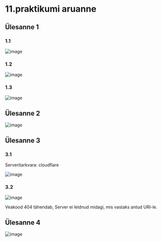 # 11.praktikumi aruanne

## Ülesanne 1
### 1.1
![image](https://github.com/Marten221/opsys_Ojasaar/assets/144438767/53568235-12e5-42c0-88c4-5dd38c455046)

### 1.2
![image](https://github.com/Marten221/opsys_Ojasaar/assets/144438767/1ba8357b-4aeb-4596-8931-47769b020df0)

### 1.3
![image](https://github.com/Marten221/opsys_Ojasaar/assets/144438767/d5442caf-20f2-47e4-ae9b-2d56136bd264)

## Ülesanne 2
![image](https://github.com/Marten221/opsys_Ojasaar/assets/144438767/9ad25c88-a052-451c-b8d1-d21e88e733a1)

## Ülesanne 3
### 3.1
Serveritarkvara: cloudflare

![image](https://github.com/Marten221/opsys_Ojasaar/assets/144438767/e8ec3408-2db7-4411-8f52-4420c8eb1ef9)

### 3.2
![image](https://github.com/Marten221/opsys_Ojasaar/assets/144438767/f77c071b-a676-4e7f-bf1d-c911a518cd29)

Veakood 404 tähendab, Server ei leidnud midagi, mis vastaks antud URI-le.
## Ülesanne 4

![image](https://github.com/Marten221/opsys_Ojasaar/assets/144438767/e22f16e6-8983-4f4a-bb97-abdfec00834a)

